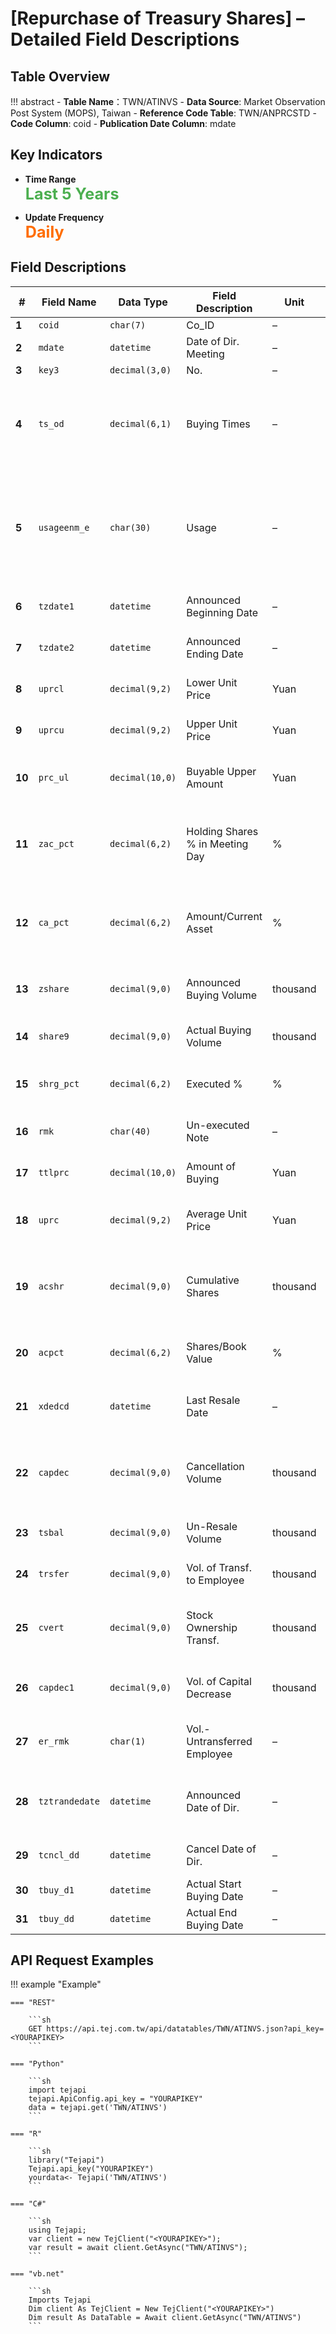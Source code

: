 # [Repurchase of Treasury Shares] – Detailed Field Descriptions


## Table Overview

!!! abstract
    - **Table Name**：TWN/ATINVS
    - **Data Source**: Market Observation Post System (MOPS), Taiwan
    - **Reference Code Table**: TWN/ANPRCSTD
    - **Code Column**: coid
    - **Publication Date Column**: mdate


## Key Indicators

<div class="grid cards" markdown>

<!-- -   __Number of Records__

    ---

    Over 5,799 -->

- __Time Range__  
  **<span style="font-size: 1.8em; color: #4caf50;">Last 5 Years</span>**

- __Update Frequency__  
  **<span style="font-size: 1.8em; color: #ff6d00;">Daily</span>**

</div>


## Field Descriptions

| **#** | Field Name       | Data Type       | Field Description                 | Unit     | Description                                                                                                                                              |
|-------|------------------|------------------|-----------------------------------|----------|----------------------------------------------------------------------------------------------------------------------------------------------------------|
| **1** | `coid`           | `char(7)`        | Co_ID                             | –        | Company Code                                                                                                                                            |
| **2** | `mdate`          | `datetime`       | Date of Dir. Meeting              | –        | Date of Board Meeting                                                                                                                                   |
| **3** | `key3`           | `decimal(3,0)`   | No.                               | –        | Serial Number                                                                                                                                           |
| **4** | `ts_od`          | `decimal(6,1)`   | Buying Times                      | –        | Number of Buybacks Resolved by Board, used in non-regular treasury stock announcements                                                                 |
| **5** | `usageenm_e`     | `char(30)`       | Usage                             | –        | Purpose of Buyback: e.g., Employee Transfer, Merger, Cancellation, Equity Conversion, etc.                                                             |
| **6** | `tzdate1`        | `datetime`       | Announced Beginning Date          | –        | Start Date of Scheduled Buyback Period                                                                                                                  |
| **7** | `tzdate2`        | `datetime`       | Announced Ending Date             | –        | End Date of Scheduled Buyback Period                                                                                                                    |
| **8** | `uprcl`          | `decimal(9,2)`   | Lower Unit Price                  | Yuan     | Lower Limit of Scheduled Buyback Price                                                                                                                  |
| **9** | `uprcu`          | `decimal(9,2)`   | Upper Unit Price                  | Yuan     | Upper Limit of Scheduled Buyback Price                                                                                                                  |
| **10**| `prc_ul`         | `decimal(10,0)`  | Buyable Upper Amount              | Yuan     | Retained Earnings + Realized Capital Reserve                                                                                                            |
| **11**| `zac_pct`        | `decimal(6,2)`   | Holding Shares % in Meeting Day  | %        | Treasury Shares Held Before Reporting / Shares Outstanding                                                                                              |
| **12**| `ca_pct`         | `decimal(6,2)`   | Amount/Current Asset              | %        | Upper Limit Price × Scheduled Buyback Shares / Current Assets                                                                                           |
| **13**| `zshare`         | `decimal(9,0)`   | Announced Buying Volume           | thousand | Estimated Number of Shares to Buy Back                                                                                                                  |
| **14**| `share9`         | `decimal(9,0)`   | Actual Buying Volume              | thousand | Actual Number of Shares Bought Back                                                                                                                     |
| **15**| `shrg_pct`       | `decimal(6,2)`   | Executed %                        | %        | Actual / Estimated Buyback Shares                                                                                                                       |
| **16**| `rmk`            | `char(40)`       | Un-executed Note                  | –        | Reason for Incomplete Execution                                                                                                                          |
| **17**| `ttlprc`          | `decimal(10,0)`  | Amount of Buying                  | Yuan     | Actual Total Buyback Amount  |
| **18**| `uprc`           | `decimal(9,2)`   | Average Unit Price                | Yuan     | Total Buyback Amount / Number of Shares Bought     |
| **19**| `acshr`          | `decimal(9,0)`   | Cumulative Shares                 | thousand | Accumulated Holdings of Treasury Shares (after completion of buyback)                                                                                   |
| **20**| `acpct`          | `decimal(6,2)`   | Shares/Book Value                 | %        | Accumulated Holdings / Shares Outstanding  |
| **21**| `xdedcd`         | `datetime`       | Last Resale Date                  | –        | Last Date of Treasury Shares Transfer or Cancellation                                                                                                   |
| **22**| `capdec`         | `decimal(9,0)`   | Cancellation Volume               | thousand | Volume of Buyback for Cancellation (must be canceled within 6 months)                                                                                   |
| **23**| `tsbal`          | `decimal(9,0)`   | Un-Resale Volume                  | thousand | Remaining Shares Not Written Off  |
| **24**| `trsfer`         | `decimal(9,0)`   | Vol. of Transf. to Employee       | thousand | Must be fully transferred within 3 years   |
| **25**| `cvert`          | `decimal(9,0)`   | Stock Ownership Transf.          | thousand | For share conversion, must be transferred within 3 years                                                                                                 |
| **26**| `capdec1`        | `decimal(9,0)`   | Vol. of Capital Decrease          | thousand | Treasury Shares × Capital Reduction Ratio                                                                                                               |
| **27**| `er_rmk`         | `char(1)`        | Vol.-Untransferred Employee       | –        | Buyback for Employee Transfer not yet completed                                                                                                         |
| **28**| `tztrandedate`   | `datetime`       | Announced Date of Dir.            | –        | Announcement Date Within Two Days of Board Resolution                                                                                                   |
| **29**| `tcncl_dd`       | `datetime`       | Cancel Date of Dir.    | –        | Date of Board Resolution Cancellation                                                                                                                   |
| **30**| `tbuy_d1`        | `datetime`       | Actual Start Buying Date          | –        | Actual Buyback Start Date                                                                                                                                |
| **31**| `tbuy_dd`        | `datetime`       | Actual End Buying Date            | –        | Actual Buyback End Date                    |


## API Request Examples

!!! example "Example"

    === "REST"

        ```sh
        GET https://api.tej.com.tw/api/datatables/TWN/ATINVS.json?api_key=<YOURAPIKEY>
        ```

    === "Python"

        ```sh
        import tejapi
        tejapi.ApiConfig.api_key = "YOURAPIKEY"
        data = tejapi.get('TWN/ATINVS')
        ```
    
    === "R"

        ```sh
        library("Tejapi")
        Tejapi.api_key("YOURAPIKEY")
        yourdata<- Tejapi('TWN/ATINVS')
        ```
    
    === "C#"

        ```sh
        using Tejapi;
        var client = new TejClient("<YOURAPIKEY>");
        var result = await client.GetAsync("TWN/ATINVS");
        ```
    
    === "vb.net"

        ```sh
        Imports Tejapi
        Dim client As TejClient = New TejClient("<YOURAPIKEY>")
        Dim result As DataTable = Await client.GetAsync("TWN/ATINVS")
        ```
    
